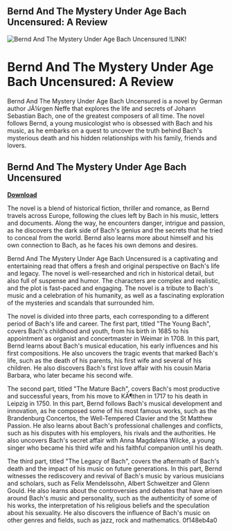 ## Bernd And The Mystery Under Age Bach Uncensured: A Review

 
![Bernd And The Mystery Under Age Bach Uncensured !LINK!](https://encrypted-tbn3.gstatic.com/images?q=tbn:ANd9GcSwLJjWzPEcsrQ3SoUgH-WKJCufDQVwOj_4wmhSaiHuAtXO7MuFIUs7V4Wj)

 
# Bernd And The Mystery Under Age Bach Uncensured: A Review
 
Bernd And The Mystery Under Age Bach Uncensured is a novel by German author JÃ¼rgen Neffe that explores the life and secrets of Johann Sebastian Bach, one of the greatest composers of all time. The novel follows Bernd, a young musicologist who is obsessed with Bach and his music, as he embarks on a quest to uncover the truth behind Bach's mysterious death and his hidden relationships with his family, friends and lovers.
 
## Bernd And The Mystery Under Age Bach Uncensured


[**Download**](https://www.google.com/url?q=https%3A%2F%2Fgeags.com%2F2tKKUa&sa=D&sntz=1&usg=AOvVaw1O_f2Mm8PBJn0F8ysyI4BC)

 
The novel is a blend of historical fiction, thriller and romance, as Bernd travels across Europe, following the clues left by Bach in his music, letters and documents. Along the way, he encounters danger, intrigue and passion, as he discovers the dark side of Bach's genius and the secrets that he tried to conceal from the world. Bernd also learns more about himself and his own connection to Bach, as he faces his own demons and desires.
 
Bernd And The Mystery Under Age Bach Uncensured is a captivating and entertaining read that offers a fresh and original perspective on Bach's life and legacy. The novel is well-researched and rich in historical detail, but also full of suspense and humor. The characters are complex and realistic, and the plot is fast-paced and engaging. The novel is a tribute to Bach's music and a celebration of his humanity, as well as a fascinating exploration of the mysteries and scandals that surrounded him.
  
The novel is divided into three parts, each corresponding to a different period of Bach's life and career. The first part, titled "The Young Bach", covers Bach's childhood and youth, from his birth in 1685 to his appointment as organist and concertmaster in Weimar in 1708. In this part, Bernd learns about Bach's musical education, his early influences and his first compositions. He also uncovers the tragic events that marked Bach's life, such as the death of his parents, his first wife and several of his children. He also discovers Bach's first love affair with his cousin Maria Barbara, who later became his second wife.
 
The second part, titled "The Mature Bach", covers Bach's most productive and successful years, from his move to KÃ¶then in 1717 to his death in Leipzig in 1750. In this part, Bernd follows Bach's musical development and innovation, as he composed some of his most famous works, such as the Brandenburg Concertos, the Well-Tempered Clavier and the St Matthew Passion. He also learns about Bach's professional challenges and conflicts, such as his disputes with his employers, his rivals and the authorities. He also uncovers Bach's secret affair with Anna Magdalena Wilcke, a young singer who became his third wife and his faithful companion until his death.
 
The third part, titled "The Legacy of Bach", covers the aftermath of Bach's death and the impact of his music on future generations. In this part, Bernd witnesses the rediscovery and revival of Bach's music by various musicians and scholars, such as Felix Mendelssohn, Albert Schweitzer and Glenn Gould. He also learns about the controversies and debates that have arisen around Bach's music and personality, such as the authenticity of some of his works, the interpretation of his religious beliefs and the speculation about his sexuality. He also discovers the influence of Bach's music on other genres and fields, such as jazz, rock and mathematics.
 0f148eb4a0

